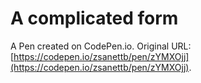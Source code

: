 # A complicated form

A Pen created on CodePen.io. Original URL: [https://codepen.io/zsanettb/pen/zYMXOjj](https://codepen.io/zsanettb/pen/zYMXOjj).

